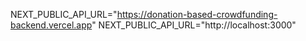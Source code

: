 NEXT_PUBLIC_API_URL="https://donation-based-crowdfunding-backend.vercel.app"
NEXT_PUBLIC_API_URL="http://localhost:3000"
